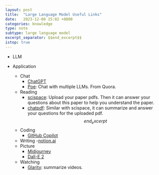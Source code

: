 ```yaml
---
layout: post
title:  "Large Language Model Useful Links"
date:   2023-12-08 15:02 +0800
categories: knowledge
type: note
subtype: large language model
excerpt_separator: $$end_excerpt$$
istop: true
---
```

- LLM
    
- Application
    - Chat
        - [ChatGPT](https://chat.openai.com/)
        - [Poe](https://poe.com/login): Chat with multiple LLMs. From Quora.
    - Reading
        - [scispace](https://typeset.io/): Upload your paper pdfs. Then it can answer your questions about this paper to help you understand the paper.
        - [chatpdf](https://www.chatpdf.com/): Similar with scispace, it can summarize and answer your questions for the uploaded pdf.
$$end_excerpt$$
    - Coding
        - [GitHub Copilot](https://github.com/features/copilot)
    - Writing
        -[notion.ai](https://www.notion.so/product/ai)
    - Picture
        - [Midjourney](https://www.midjourney.com/)
        - [Dall-E 2](https://openai.com/dall-e-2)
    - Watching
        - [Glarity](https://chrome.google.com/webstore/detail/glarity-chatgpt-summary-t/cmnlolelipjlhfkhpohphpedmkfbobjc/related): summarize videos.
        



